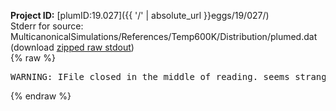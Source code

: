 **Project ID:** [plumID:19.027]({{ '/' | absolute_url }}eggs/19/027/)  
Stderr for source:  MulticanonicalSimulations/References/Temp600K/Distribution/plumed.dat   
(download [zipped raw stdout](plumed.dat.plumed.stdout.txt.zip))  
{% raw %}
<pre>
WARNING: IFile closed in the middle of reading. seems strange!
</pre>
{% endraw %}
